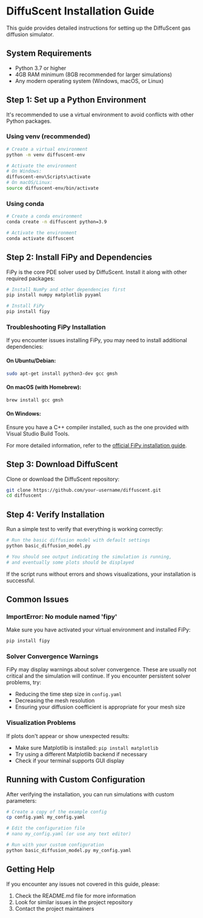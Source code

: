 # DiffuScent Installation Guide

This guide provides detailed instructions for setting up the DiffuScent gas diffusion simulator.

## System Requirements

- Python 3.7 or higher
- 4GB RAM minimum (8GB recommended for larger simulations)
- Any modern operating system (Windows, macOS, or Linux)

## Step 1: Set up a Python Environment

It's recommended to use a virtual environment to avoid conflicts with other Python packages.

### Using venv (recommended)

```bash
# Create a virtual environment
python -m venv diffuscent-env

# Activate the environment
# On Windows:
diffuscent-env\Scripts\activate
# On macOS/Linux:
source diffuscent-env/bin/activate
```

### Using conda

```bash
# Create a conda environment
conda create -n diffuscent python=3.9

# Activate the environment
conda activate diffuscent
```

## Step 2: Install FiPy and Dependencies

FiPy is the core PDE solver used by DiffuScent. Install it along with other required packages:

```bash
# Install NumPy and other dependencies first
pip install numpy matplotlib pyyaml

# Install FiPy
pip install fipy
```

### Troubleshooting FiPy Installation

If you encounter issues installing FiPy, you may need to install additional dependencies:

#### On Ubuntu/Debian:

```bash
sudo apt-get install python3-dev gcc gmsh
```

#### On macOS (with Homebrew):

```bash
brew install gcc gmsh
```

#### On Windows:

Ensure you have a C++ compiler installed, such as the one provided with Visual Studio Build Tools.

For more detailed information, refer to the [official FiPy installation guide](https://www.ctcms.nist.gov/fipy/INSTALLATION.html).

## Step 3: Download DiffuScent

Clone or download the DiffuScent repository:

```bash
git clone https://github.com/your-username/diffuscent.git
cd diffuscent
```

## Step 4: Verify Installation

Run a simple test to verify that everything is working correctly:

```bash
# Run the basic diffusion model with default settings
python basic_diffusion_model.py

# You should see output indicating the simulation is running,
# and eventually some plots should be displayed
```

If the script runs without errors and shows visualizations, your installation is successful.

## Common Issues

### ImportError: No module named 'fipy'

Make sure you have activated your virtual environment and installed FiPy:

```bash
pip install fipy
```

### Solver Convergence Warnings

FiPy may display warnings about solver convergence. These are usually not critical and the simulation will continue. If you encounter persistent solver problems, try:

- Reducing the time step size in `config.yaml`
- Decreasing the mesh resolution
- Ensuring your diffusion coefficient is appropriate for your mesh size

### Visualization Problems

If plots don't appear or show unexpected results:

- Make sure Matplotlib is installed: `pip install matplotlib`
- Try using a different Matplotlib backend if necessary
- Check if your terminal supports GUI display

## Running with Custom Configuration

After verifying the installation, you can run simulations with custom parameters:

```bash
# Create a copy of the example config
cp config.yaml my_config.yaml

# Edit the configuration file
# nano my_config.yaml (or use any text editor)

# Run with your custom configuration
python basic_diffusion_model.py my_config.yaml
```

## Getting Help

If you encounter any issues not covered in this guide, please:

1. Check the README.md file for more information
2. Look for similar issues in the project repository
3. Contact the project maintainers
